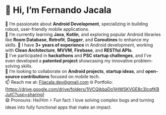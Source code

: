 # 👋 Hi, I’m Fernando Jacala

👀 I’m passionate about **Android Development**, specializing in building robust, user-friendly mobile applications.  
🌱 I’m currently learning **Java**, **Kotlin**, and exploring popular Android libraries like **Room Database**, 
    **Retrofit**, **Dagger**, and **Coroutines** to enhance my skills.
💼 I have **3+ years of experience** in Android development, 
    working with **Clean Architecture**, **MVVM**, **Firebase**, and **RESTful APIs**.  
🚀 I’ve participated in **hackathons** and **PSC startup challenges**, and I’ve even developed a **patented project** 
    showcasing my innovative problem-solving skills.  
💞️ I’m looking to collaborate on **Android projects**, **startup ideas**, and **open-source contributions** focused on mobile tech.  
📫 Reach me at: Fjjacala.dev@gmail.com
🌐 Portfolio: [https://drive.google.com/drive/folders/1lVCQjbbaDo1jHWSKVGE8c3IcqfKBJutC?usp=sharing]  
😄 Pronouns: He/Him
⚡ Fun fact: I love solving complex bugs and turning ideas into fully functional apps that make an impact.  
